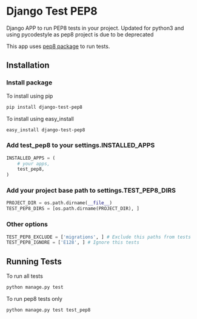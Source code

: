 # Django Test PEP8

Django APP to run PEP8 tests in your project. Updated for python3 and using pycodestyle
as pep8 project is due to be deprecated
    
This app uses [pep8 package](http://pypi.python.org/pypi/pep8) to run tests.


## Installation

### Install package
To install using pip
```bash
pip install django-test-pep8
```
To install using easy_install
```bash
easy_install django-test-pep8
```

### Add test_pep8 to your settings.INSTALLED_APPS
```python
INSTALLED_APPS = (
    # your apps,
    test_pep8,
)
```

### Add your project base path to settings.TEST_PEP8_DIRS
```python
PROJECT_DIR = os.path.dirname(__file__)
TEST_PEP8_DIRS = [os.path.dirname(PROJECT_DIR), ]
```

### Other options
```python
TEST_PEP8_EXCLUDE = ['migrations', ] # Exclude this paths from tests
TEST_PEP8_IGNORE = ['E128', ] # Ignore this tests
```

## Running Tests
To run all tests
```bash
python manage.py test
```

To run pep8 tests only
```bash
python manage.py test test_pep8
```
